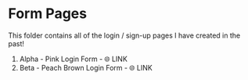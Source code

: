 # Form Pages

This folder contains all of the login / sign-up pages I have created in the past!

1) Alpha - Pink Login Form - 🌐 LINK
2) Beta - Peach Brown Login Form - 🌐 LINK
